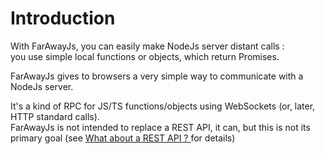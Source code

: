# Introduction

With FarAwayJs,  you can easily make NodeJs server distant calls :  
you use simple local functions or objects, which return Promises.

FarAwayJs gives to browsers a very simple way to communicate with a NodeJs server.

It's a kind of RPC for JS/TS functions/objects using WebSockets \(or, later, HTTP standard calls\).  
FarAwayJs is not intended to replace a REST API, it can, but this is not its primary goal \(see [What about a REST API ? ](/what-about-a-rest-api.md)for details\)



